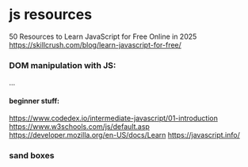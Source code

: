 # js resources
50 Resources to Learn JavaScript for Free Online in 2025 https://skillcrush.com/blog/learn-javascript-for-free/
### DOM manipulation with JS: 
...
#### beginner stuff: 
https://www.codedex.io/intermediate-javascript/01-introduction  
https://www.w3schools.com/js/default.asp  
https://developer.mozilla.org/en-US/docs/Learn https://javascript.info/  
### sand boxes
